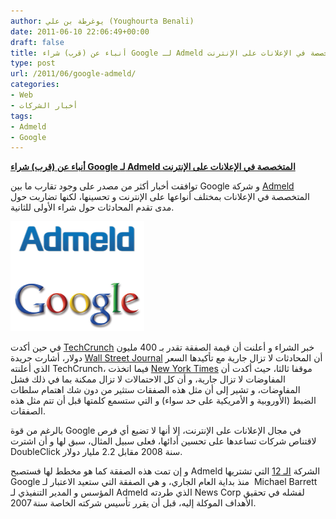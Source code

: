 ```yaml
---
author: يوغرطة بن علي (Youghourta Benali)
date: 2011-06-10 22:06:49+00:00
draft: false
title: أنباء عن (قرب) شراء Google لـ Admeld المتخصصة في الإعلانات على الإنترنت
type: post
url: /2011/06/google-admeld/
categories:
- Web
- أخبار الشركات
tags:
- Admeld
- Google
---
```


[**أنباء عن (قرب) شراء Google لـ Admeld المتخصصة في الإعلانات على الإنترنت**](https://www.it-scoop.com/2011/06/google-admeld/)


توافقت أخبار أكثر من مصدر على وجود تقارب ما بين Google و شركة [Admeld](http://www.admeld.com/) المتخصصة في الإعلانات بمختلف أنواعها على الإنترنت و تحسينها، لكنها تضاربت حول مدى تقدم المحادثات حول شراء الأولى للثانية.

[![](admeld-google.png)
](https://www.it-scoop.com/2011/06/google-admeld/)

في حين أكدت [TechCrunch](http://techcrunch.com/2011/06/09/google-acquires-admeld-for-400-million/?utm_source=feedburner&utm_medium=feed&utm_campaign=Feed%3A+Techcrunch+%28TechCrunch%29&utm_content=Google+Reader) خبر الشراء و أعلنت أن قيمة الصفقة تقدر بـ 400 مليون دولار، أشارت جريدة [Wall Street Journal](http://online.wsj.com/article/SB10001424052702304392704576376221042400728.html?mod=rss_Technology) أن المحادثات لا تزال جارية مع تأكيدها السعر الذي أعلنته TechCrunch، فيما اتخذت [New York Times](http://bits.blogs.nytimes.com/2011/06/09/google-in-talks-to-buy-admeld-for-400-million/?partner=rss&emc=rss) موقفا ثالثا، حيث أكدت أن المفاوضات لا تزال جارية، و أن كل الاحتمالات لا تزال ممكنة بما في ذلك فشل المفاوضات، و تشير إلى أن مثل هذه الصفقات ستثير من دون شك اهتمام سلطات الضبط (الأوروبية و الأمريكية على حد سواء) و التي ستسمع كلمتها قبل أن تتم مثل هذه الصفقات.

بالرغم من قوة Google في مجال الإعلانات على الإنترنت، إلا أنها لا تضيع أي فرص لاقتناص شركات تساعدها على تحسين أدائها، فعلى سبيل المثال، سبق لها و أن اشترت DoubleClick سنة 2008 مقابل 2.2 مليار دولار.

و إن تمت هذه الصفقة كما هو مخطط لها فستصبح Admeld الشركة [الـ 12](http://adage.com/article/digital/google-acquires-ad-optimization-firm-admeld-400-million/228108/) التي تشتريها Google منذ بداية العام الجاري، و هي الصفقة التي ستعيد الاعتبار لـ  Michael Barrett المؤسس و المدير التنفيذي لـ Admeld الذي طردته News Corp لفشله في تحقيق الأهداف الموكلة إليه، قبل أن يقرر تأسيس شركته الخاصة سنة 2007.

